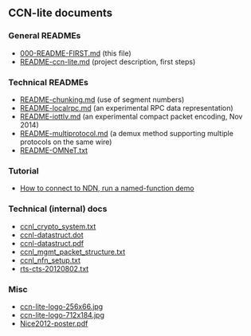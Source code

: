 ## CCN-lite documents

### General READMEs
* [000-README-FIRST.md](000-README-FIRST.md) (this file)
* [README-ccn-lite.md](README-ccn-lite.md) (project description, first steps)

### Technical READMEs
* [README-chunking.md](README-chunking.md) (use of segment numbers)
* [README-localrpc.md](README-localrpc.md) (an experimental RPC data representation)
* [README-iottlv.md](README-iottlv.md) (an experimental compact packet encoding, Nov 2014)
* [README-multiprotocol.md](README-multiprotocol.md) (a demux method supporting multiple protocols on the same wire)
* [README-OMNeT.txt](README-OMNeT.txt)

### Tutorial
* [How to connect to NDN, run a named-function demo](../tutorial/tutorial.md)

### Technical (internal) docs
* [ccnl_crypto_system.txt](ccnl_crypto_system.txt)
* [ccnl-datastruct.dot](ccnl-datastruct.dot)
* [ccnl-datastruct.pdf](ccnl-datastruct.pdf)
* [ccnl_mgmt_packet_structure.txt](ccnl_mgmt_packet_structure.txt)
* [ccnl_nfn_setup.txt](ccnl_nfn_setup.txt)
* [rts-cts-20120802.txt](rts-cts-20120802.txt)

### Misc
* [ccn-lite-logo-256x66.jpg](ccn-lite-logo-256x66.jpg)
* [ccn-lite-logo-712x184.jpg](ccn-lite-logo-712x184.jpg)
* [Nice2012-poster.pdf](Nice2012-poster.pdf)
